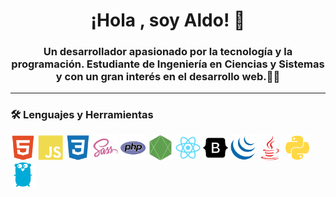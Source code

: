 <div id="header" align="center">
    <h1 align="center">¡Hola , soy Aldo! 👋</h1>
    <h3 align="center">
        Un desarrollador apasionado por la tecnología y la programación. 
        Estudiante de Ingeniería en Ciencias y Sistemas y con un gran interés en el desarrollo web.👨‍💻
    </h3>
</div>

---

<div align="left">
    <h3>🛠 Lenguajes y Herramientas</h3>
    <div>
        <img src="https://github.com/devicons/devicon/blob/master/icons/html5/html5-plain.svg" 
        alt="HTML5" width="40" height="40">
        <img src="https://github.com/devicons/devicon/blob/master/icons/javascript/javascript-plain.svg"
        alt="JavaScript" width="40" height="40">
        <img src="https://github.com/devicons/devicon/blob/master/icons/css3/css3-plain.svg"
        alt="CSS3" width="40" height="40">
        <img src="https://github.com/devicons/devicon/blob/master/icons/sass/sass-original.svg"
        alt="SASS" width="40" height="40">
        <img src="https://github.com/devicons/devicon/blob/master/icons/php/php-original.svg"
        alt="PHP" width="40" height="40">
        <img src="https://github.com/devicons/devicon/blob/master/icons/nodejs/nodejs-plain.svg"
        alt="NodeJS" width="40" height="40">
        <img src="https://github.com/devicons/devicon/blob/master/icons/react/react-original.svg"
        alt="React" width="40" height="40">
        <img src="https://github.com/devicons/devicon/blob/master/icons/bootstrap/bootstrap-plain.svg"
        alt="Bootstrap" width="40" height="40">
        <img src="https://github.com/devicons/devicon/blob/master/icons/jquery/jquery-plain.svg"
        alt="JQuery" width="40" height="40">
        <img src="https://github.com/devicons/devicon/blob/master/icons/java/java-plain.svg"
        alt="Java" width="40" height="40">
        <img src="https://github.com/devicons/devicon/blob/master/icons/python/python-plain.svg"
        alt="Python" width="40" height="40">
        <img src="https://github.com/devicons/devicon/blob/master/icons/go/go-plain.svg"
        alt="Go" width="40" height="40">
    </div>
</div>
